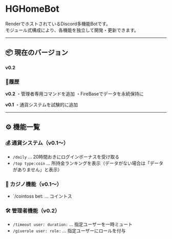 # HGHomeBot

RenderでホストされているDiscord多機能Botです。  
モジュール式構成により、各機能を独立して開発・更新できます。

---

## 📦 現在のバージョン
**v0.2**

### 🔄履歴
**v0.2**
・管理者専用コマンドを追加
・FireBaseでデータを永続保持に

**v0.1**
・通貨システムを試験的に追加

---

## ⚙️ 機能一覧

### 💰 通貨システム（v0.1〜）
- `/daily` … 20時間おきにログインボーナスを受け取る  
- `/top type:coin` … 所持金ランキングを表示（データがない場合は「データがありません」と表示）

### 🎰 カジノ機能（v0.1〜）
- `/cointoss bet: … コイントス  

### 🛠 管理者機能（v0.2）

- `/timeout user: duration:` … 指定ユーザーを一時ミュート
- `/giverole user: role:` … 指定ユーザーにロールを付与

